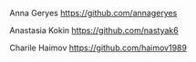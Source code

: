 Anna Geryes https://github.com/annageryes

Anastasia Kokin https://github.com/nastyak6

Charile Haimov https://github.com/haimov1989
